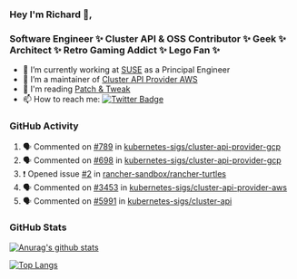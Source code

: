 ### Hey I'm Richard 👋, 

<h3 align="left">Software Engineer ✨ Cluster API & OSS Contributor ✨ Geek ✨ Architect ✨ Retro Gaming Addict ✨ Lego Fan ✨</h3>

- 🔭 I’m currently working at [SUSE](https://www.suse.com/) as a Principal Engineer
- 👯 I’m a maintainer of [Cluster API Provider AWS](https://github.com/kubernetes-sigs/cluster-api-provider-aws)
- 💬 I'm reading [Patch & Tweak](https://bjooks.com/products/patch-tweak-exploring-modular-synthesis)
- 📫 How to reach me: [![Twitter Badge](https://img.shields.io/badge/-@fruit_case-00acee?style=flat&logo=Twitter&logoColor=white)](https://twitter.com/intent/follow?screen_name=fruit_case "Follow on Twitter")

### GitHub Activity 

<!--START_SECTION:activity-->
1. 🗣 Commented on [#789](https://github.com/kubernetes-sigs/cluster-api-provider-gcp/issues/789) in [kubernetes-sigs/cluster-api-provider-gcp](https://github.com/kubernetes-sigs/cluster-api-provider-gcp)
2. 🗣 Commented on [#698](https://github.com/kubernetes-sigs/cluster-api-provider-gcp/issues/698) in [kubernetes-sigs/cluster-api-provider-gcp](https://github.com/kubernetes-sigs/cluster-api-provider-gcp)
3. ❗️ Opened issue [#2](https://github.com/rancher-sandbox/rancher-turtles/issues/2) in [rancher-sandbox/rancher-turtles](https://github.com/rancher-sandbox/rancher-turtles)
4. 🗣 Commented on [#3453](https://github.com/kubernetes-sigs/cluster-api-provider-aws/issues/3453) in [kubernetes-sigs/cluster-api-provider-aws](https://github.com/kubernetes-sigs/cluster-api-provider-aws)
5. 🗣 Commented on [#5991](https://github.com/kubernetes-sigs/cluster-api/issues/5991) in [kubernetes-sigs/cluster-api](https://github.com/kubernetes-sigs/cluster-api)
<!--END_SECTION:activity-->

### GitHub Stats

[![Anurag's github stats](https://github-readme-stats.vercel.app/api?username=richardcase&count_private=true&show_icons=true)](https://github.com/anuraghazra/github-readme-stats)

[![Top Langs](https://github-readme-stats.vercel.app/api/top-langs/?username=richardcase&hide=html&layout=compact)](https://github.com/anuraghazra/github-readme-stats)
